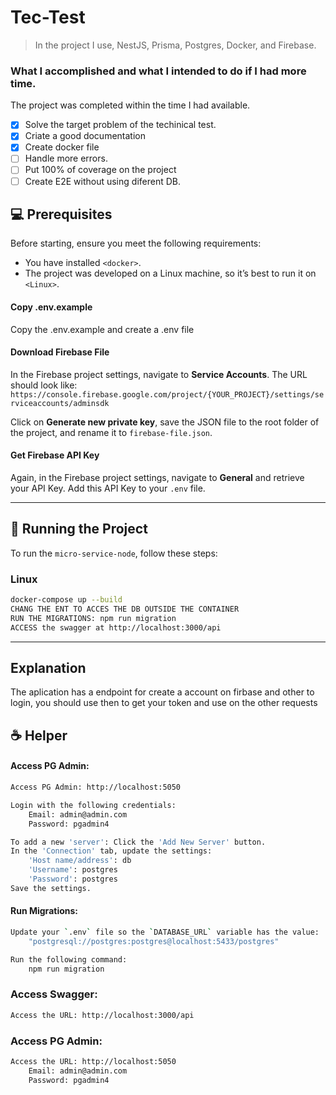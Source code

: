 # Tec-Test

> In the project I use, NestJS, Prisma, Postgres, Docker, and Firebase.

### What I accomplished and what I intended to do if I had more time.

The project was completed within the time I had available.

- [x] Solve the target problem of the techinical test.
- [x] Criate a good documentation
- [x] Create docker file
- [ ] Handle more errors.
- [ ] Put 100% of coverage on the project
- [ ] Create E2E without using diferent DB.

## 💻 Prerequisites

Before starting, ensure you meet the following requirements:

- You have installed `<docker>`.
- The project was developed on a Linux machine, so it’s best to run it on `<Linux>`.

#### Copy .env.example
Copy the .env.example and create a .env file

#### Download Firebase File
In the Firebase project settings, navigate to **Service Accounts**. The URL should look like:  
`https://console.firebase.google.com/project/{YOUR_PROJECT}/settings/serviceaccounts/adminsdk`  

Click on **Generate new private key**, save the JSON file to the root folder of the project, and rename it to `firebase-file.json`.

#### Get Firebase API Key
Again, in the Firebase project settings, navigate to **General** and retrieve your API Key. Add this API Key to your `.env` file.

---

## 🚀 Running the Project

To run the `micro-service-node`, follow these steps:

### Linux

```bash
docker-compose up --build
CHANG THE ENT TO ACCES THE DB OUTSIDE THE CONTAINER
RUN THE MIGRATIONS: npm run migration
ACCESS the swagger at http://localhost:3000/api
```

---
## Explanation
The aplication has a endpoint for create a account on firbase and other to login, you should use then to get your token and use on the other requests

## ☕ Helper

#### Access PG Admin:
```bash
Access PG Admin: http://localhost:5050

Login with the following credentials:
    Email: admin@admin.com
    Password: pgadmin4

To add a new 'server': Click the 'Add New Server' button.
In the 'Connection' tab, update the settings:
    'Host name/address': db
    'Username': postgres
    'Password': postgres
Save the settings.
```

#### Run Migrations:
```bash
Update your `.env` file so the `DATABASE_URL` variable has the value:
    "postgresql://postgres:postgres@localhost:5433/postgres"

Run the following command:
    npm run migration
```

### Access Swagger:
```bash
Access the URL: http://localhost:3000/api
```

### Access PG Admin:
```bash
Access the URL: http://localhost:5050
    Email: admin@admin.com
    Password: pgadmin4
```